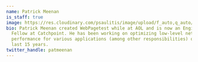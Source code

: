 ```yaml
---
name: Patrick Meenan
is_staff: true
image: https://res.cloudinary.com/psaulitis/image/upload/f_auto,q_auto/v1617684438/Patrick_Meenan_trq3gw.png
bio: Patrick Meenan created WebPagetest while at AOL and is now an Engineering
  Fellow at Catchpoint. He has been working on optimizing low-level networking
  performance for various applications (among other responsibilities) over the
  last 15 years.
twitter_handle: patmeenan
---
```


